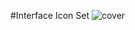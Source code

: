 #Interface Icon Set
![cover](https://cloud.githubusercontent.com/assets/11460318/13028452/39ef9d4c-d23d-11e5-9c12-0a84a04a925f.jpg)
